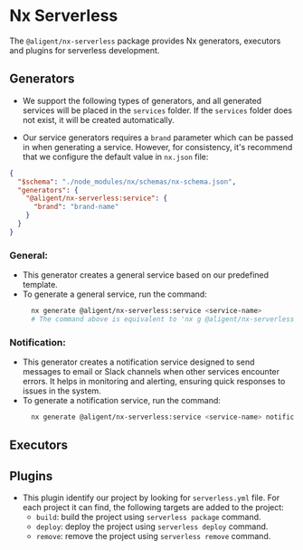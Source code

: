 # Nx Serverless

The `@aligent/nx-serverless` package provides Nx generators, executors and plugins for serverless development.

## Generators

- We support the following types of generators, and all generated services will be placed in the `services` folder. If the `services` folder does not exist, it will be created automatically.

- Our service generators requires a `brand` parameter which can be passed in when generating a service. However, for consistency, it's recommend that we configure the default value in `nx.json` file:

```json
{
  "$schema": "./node_modules/nx/schemas/nx-schema.json",
  "generators": {
    "@aligent/nx-serverless:service": {
      "brand": "brand-name"
    }
  }
}
```

### General:

- This generator creates a general service based on our predefined template.
- To generate a general service, run the command:
  ```bash
    nx generate @aligent/nx-serverless:service <service-name>
    # The command above is equivalent to 'nx g @aligent/nx-serverless:service <service-name> general'
  ```

### Notification:

- This generator creates a notification service designed to send messages to email or Slack channels when other services encounter errors. It helps in monitoring and alerting, ensuring quick responses to issues in the system.
- To generate a notification service, run the command:
  ```bash
    nx generate @aligent/nx-serverless:service <service-name> notification
  ```

## Executors

<!-- MI-198: To be implemented in near future -->

## Plugins

- This plugin identify our project by looking for `serverless.yml` file. For each project it can find, the following targets are added to the project:
  - `build`: build the project using `serverless package` command.
  - `deploy`: deploy the project using `serverless deploy` command.
  - `remove`: remove the project using `serverless remove` command.
  
<!-- MI-198: More to come in near future -->
